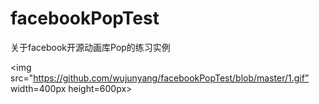 # facebookPopTest
关于facebook开源动画库Pop的练习实例




<img src="https://github.com/wujunyang/facebookPopTest/blob/master/1.gif” width=400px height=600px></img>
